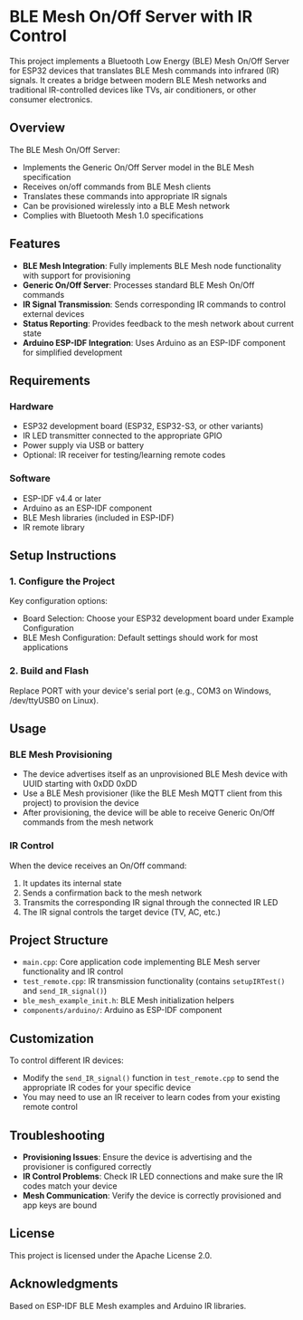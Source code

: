 # BLE Mesh On/Off Server with IR Control

This project implements a Bluetooth Low Energy (BLE) Mesh On/Off Server for ESP32 devices that translates BLE Mesh commands into infrared (IR) signals. It creates a bridge between modern BLE Mesh networks and traditional IR-controlled devices like TVs, air conditioners, or other consumer electronics.

## Overview

The BLE Mesh On/Off Server:

- Implements the Generic On/Off Server model in the BLE Mesh specification
- Receives on/off commands from BLE Mesh clients
- Translates these commands into appropriate IR signals
- Can be provisioned wirelessly into a BLE Mesh network
- Complies with Bluetooth Mesh 1.0 specifications

## Features

- **BLE Mesh Integration**: Fully implements BLE Mesh node functionality with support for provisioning
- **Generic On/Off Server**: Processes standard BLE Mesh On/Off commands
- **IR Signal Transmission**: Sends corresponding IR commands to control external devices
- **Status Reporting**: Provides feedback to the mesh network about current state
- **Arduino ESP-IDF Integration**: Uses Arduino as an ESP-IDF component for simplified development

## Requirements

### Hardware
- ESP32 development board (ESP32, ESP32-S3, or other variants)
- IR LED transmitter connected to the appropriate GPIO
- Power supply via USB or battery
- Optional: IR receiver for testing/learning remote codes

### Software
- ESP-IDF v4.4 or later
- Arduino as an ESP-IDF component
- BLE Mesh libraries (included in ESP-IDF)
- IR remote library

## Setup Instructions

### 1. Configure the Project
Key configuration options:
- Board Selection: Choose your ESP32 development board under Example Configuration
- BLE Mesh Configuration: Default settings should work for most applications

### 2. Build and Flash
Replace PORT with your device's serial port (e.g., COM3 on Windows, /dev/ttyUSB0 on Linux).

## Usage

### BLE Mesh Provisioning
- The device advertises itself as an unprovisioned BLE Mesh device with UUID starting with 0xDD 0xDD
- Use a BLE Mesh provisioner (like the BLE Mesh MQTT client from this project) to provision the device
- After provisioning, the device will be able to receive Generic On/Off commands from the mesh network

### IR Control
When the device receives an On/Off command:
1. It updates its internal state
2. Sends a confirmation back to the mesh network
3. Transmits the corresponding IR signal through the connected IR LED
4. The IR signal controls the target device (TV, AC, etc.)

## Project Structure
- `main.cpp`: Core application code implementing BLE Mesh server functionality and IR control
- `test_remote.cpp`: IR transmission functionality (contains `setupIRTest()` and `send_IR_signal()`)
- `ble_mesh_example_init.h`: BLE Mesh initialization helpers
- `components/arduino/`: Arduino as ESP-IDF component

## Customization
To control different IR devices:
- Modify the `send_IR_signal()` function in `test_remote.cpp` to send the appropriate IR codes for your specific device
- You may need to use an IR receiver to learn codes from your existing remote control

## Troubleshooting
- **Provisioning Issues**: Ensure the device is advertising and the provisioner is configured correctly
- **IR Control Problems**: Check IR LED connections and make sure the IR codes match your device
- **Mesh Communication**: Verify the device is correctly provisioned and app keys are bound

## License
This project is licensed under the Apache License 2.0.

## Acknowledgments
Based on ESP-IDF BLE Mesh examples and Arduino IR libraries.